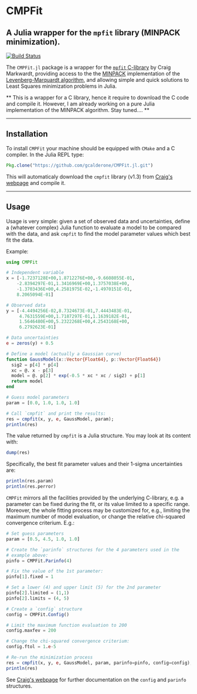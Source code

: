 # CMPFit
## A Julia wrapper for the `mpfit` library (MINPACK minimization).

[![Build Status](https://travis-ci.org/gcalderone/CMPFit.jl.svg?branch=master)](https://travis-ci.org/gcalderone/CMPFit.jl)

The `CMPFit.jl` package is a wrapper for
the
[`mpfit` C-library](https://www.physics.wisc.edu/~craigm/idl/cmpfit.html) by
Craig Markwardt, providing access to the
the [MINPACK](http://www.netlib.org/minpack/) implementation of
the
[Levenberg-Marquardt algorithm](https://en.wikipedia.org/wiki/Levenberg%E2%80%93Marquardt_algorithm),
and allowing simple and quick solutions to Least Squares minimization
problems in Julia.

** This is a wrapper for a C library, hence it require to download the
C code and compile it.  However, I am already
working on a pure Julia implementation of the MINPACK algorithm. Stay
tuned.... **


-------

## Installation

To install `CMPFit` your machine should be equipped with `CMake` and a
C compiler.  In the Julia REPL type:

``` julia
Pkg.clone("https://github.com/gcalderone/CMPFit.jl.git")
```

This will automaticaly download the `cmpfit` library (v1.3)
from
[Craig's webpage](https://www.physics.wisc.edu/~craigm/idl/cmpfit.html) and
compile it.


-------

## Usage

Usage is very simple: given a set of observed data and uncertainties,
define a (whatever complex) Julia function to evaluate a model to be
compared with the data, and ask `cmpfit` to find the model parameter
values which best fit the data.

Example:

``` julia
using CMPFit

# Independent variable
x = [-1.7237128E+00,1.8712276E+00,-9.6608055E-01,
    -2.8394297E-01,1.3416969E+00,1.3757038E+00,
    -1.3703436E+00,4.2581975E-02,-1.4970151E-01,
    8.2065094E-01]

# Observed data
y = [-4.4494256E-02,8.7324673E-01,7.4443483E-01,
     4.7631559E+00,1.7187297E-01,1.1639182E-01,
     1.5646480E+00,5.2322268E+00,4.2543168E+00,
     6.2792623E-01]

# Data uncertainties
e = zeros(y) + 0.5

# Define a model (actually a Gaussian curve)
function GaussModel(x::Vector{Float64}, p::Vector{Float64})
  sig2 = p[4] * p[4]
  xc = @. x - p[3]
  model = @. p[2] * exp(-0.5 * xc * xc / sig2) + p[1]
  return model
end

# Guess model parameters
param = [0.0, 1.0, 1.0, 1.0]

# Call `cmpfit` and print the results:
res = cmpfit(x, y, e, GaussModel, param);
println(res)
```

The value returned by `cmpfit` is a Julia structure.  You may look at its
content with:
``` julia
dump(res)
```

Specifically, the best fit parameter values and their 1-sigma
uncertainties are:
``` Julia
println(res.param)
println(res.perror)
```

`CMPFit` mirrors all the facilities provided by the underlying
C-library, e.g. a parameter can be fixed during the fit, or its value
limited to a specific range. Moreover, the whole fitting process may
be customized for, e.g., limiting the maximum number of model
evaluation, or change the relative chi-squared convergence
criterium. E.g.:
``` Julia
# Set guess parameters
param = [0.5, 4.5, 1.0, 1.0]

# Create the `parinfo` structures for the 4 parameters used in the 
# example above:
pinfo = CMPFit.Parinfo(4)

# Fix the value of the 1st parameter:
pinfo[1].fixed = 1

# Set a lower (4) and upper limit (5) for the 2nd parameter
pinfo[2].limited = (1,1)
pinfo[2].limits = (4, 5)

# Create a `config` structure
config = CMPFit.Config()

# Limit the maximum function evaluation to 200
config.maxfev = 200

# Change the chi-squared convergence criterium:
config.ftol = 1.e-5

# Re-run the minimization process
res = cmpfit(x, y, e, GaussModel, param, parinfo=pinfo, config=config);
println(res)
```

See
[Craig's webpage](https://www.physics.wisc.edu/~craigm/idl/cmpfit.html) for
further documentation on the `config` and `parinfo` structures.

